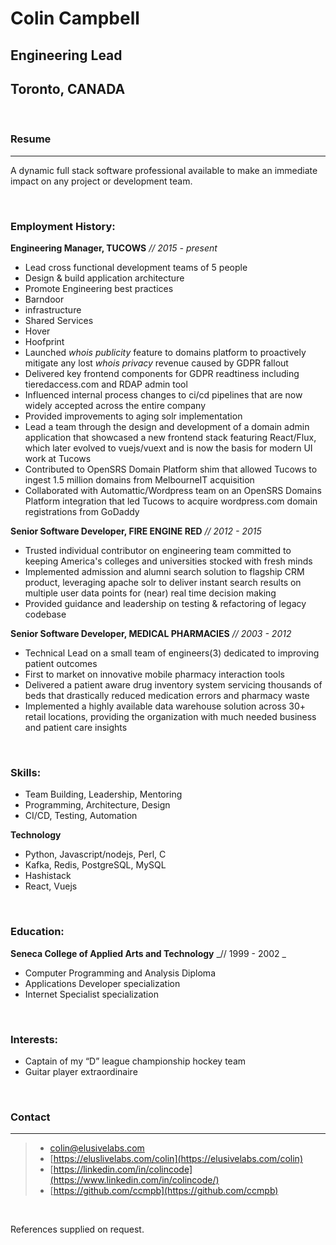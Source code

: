 # Colin Campbell
## Engineering Lead
## Toronto, CANADA

<br/>

### Resume

--- 

A dynamic full stack software professional available to make an immediate impact on any project or development team.

<br/>

### Employment History:

**Engineering Manager, TUCOWS**  _// 2015 - present_

* Lead cross functional development teams of 5 people
* Design & build application architecture 
* Promote Engineering best practices
* Barndoor
* infrastructure
* Shared Services
* Hover
* Hoofprint
* Launched _whois publicity_ feature to domains platform to proactively mitigate
    any lost _whois privacy_ revenue caused by GDPR fallout
* Delivered key frontend components for GDPR readtiness including tieredaccess.com
    and RDAP admin tool
* Influenced internal process changes to ci/cd pipelines that are now
    widely accepted across the entire company
* Provided improvements to aging solr implementation
* Lead a team through the design and development of a domain admin
    application that showcased a new frontend stack featuring React/Flux, 
    which later evolved to vuejs/vuext and is now the basis for modern UI work at Tucows
* Contributed to OpenSRS Domain Platform shim that allowed Tucows to ingest 1.5
    million domains from MelbourneIT acquisition
* Collaborated with Automattic/Wordpress team on an OpenSRS Domains Platform integration
    that led Tucows to acquire wordpress.com domain registrations from GoDaddy  

**Senior Software Developer, FIRE ENGINE RED** _// 2012 - 2015_

* Trusted individual contributor on engineering team committed to keeping America's
    colleges and universities stocked with fresh minds
* Implemented admission and alumni search solution to flagship CRM product,
    leveraging apache solr to deliver instant search results on multiple user data
    points for (near) real time decision making 
* Provided guidance and leadership on testing & refactoring of legacy codebase

**Senior Software Developer, MEDICAL PHARMACIES** _// 2003 - 2012_

* Technical Lead on a small team of engineers(3) dedicated to improving patient
    outcomes
* First to market on innovative mobile pharmacy interaction tools
* Delivered a patient aware drug inventory system servicing thousands of beds that 
    drastically reduced medication errors and pharmacy waste
* Implemented a highly available data warehouse solution across 30+ retail
    locations,  providing the organization with much needed business and patient
    care insights

<br/>

### Skills:
* Team Building, Leadership, Mentoring
* Programming, Architecture, Design
* CI/CD, Testing, Automation

**Technology**

* Python, Javascript/nodejs, Perl, C
* Kafka, Redis, PostgreSQL, MySQL
* Hashistack
* React, Vuejs

<br/>

### Education:

**Seneca College of Applied Arts and Technology** _// 1999 - 2002 _

* Computer Programming and Analysis Diploma
* Applications Developer specialization 
* Internet Specialist specialization

<br/>

### Interests:
* Captain of my “D” league championship hockey team
* Guitar player extraordinaire

<br/>

### Contact

---

> * <i class="fas fa-envelope"></i> [colin@elusivelabs.com](mailto:colin@elusivelabs.com)
> * <i class="fas fa-desktop"></i> [https://eluslivelabs.com/colin](https://elusivelabs.com/colin)
> * <i class="fab fa-linkedin-in"></i> [https://linkedin.com/in/colincode](https://www.linkedin.com/in/colincode/)
> * <i class="fab fa-github"></i> [https://github.com/ccmpb](https://github.com/ccmpb)

<br/>

References supplied on request.
